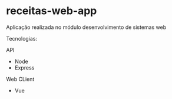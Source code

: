 # receitas-web-app
 Aplicação realizada no módulo desenvolvimento de sistemas web

Tecnologias:

API
- Node
- Express

Web CLient
- Vue
